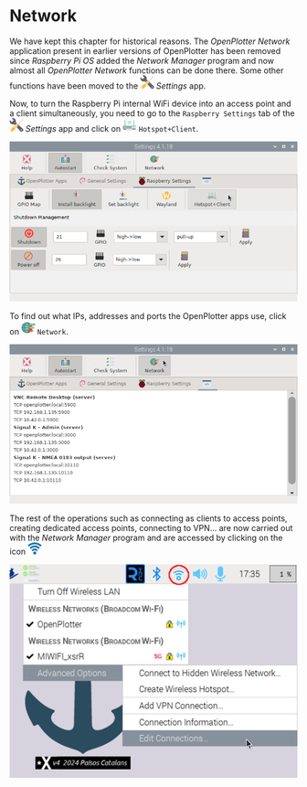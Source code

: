 # Network 

We have kept this chapter for historical reasons. The *OpenPlotter Network* application present in earlier versions of OpenPlotter has been removed since *Raspberry Pi OS* added the *Network Manager* program and now almost all *OpenPlotter Network* functions can be done there. Some other functions have been moved to the ![Settings](../settings/img/openplotter-settings.png) *Settings* app.

Now, to turn the Raspberry Pi internal WiFi device into an access point and a client simultaneously, you need to go to the `Raspberry Settings` tab of the ![Settings](../settings/img/openplotter-settings.png) *Settings* app and click on ![Hotspot+Client](../settings/img/ap.png) `Hotspot+Client`.

![Hotspot+Client](img/network1.png)

To find out what IPs, addresses and ports the OpenPlotter apps use, click on ![Network](../settings/img/ports.png) `Network`.

![network](img/network2.png)

The rest of the operations such as connecting as clients to access points, creating dedicated access points, connecting to VPN... are now carried out with the *Network Manager* program and are accessed by clicking on the icon ![WiFi](img/wifi.png)

![network](../getting_started/img/network.png)